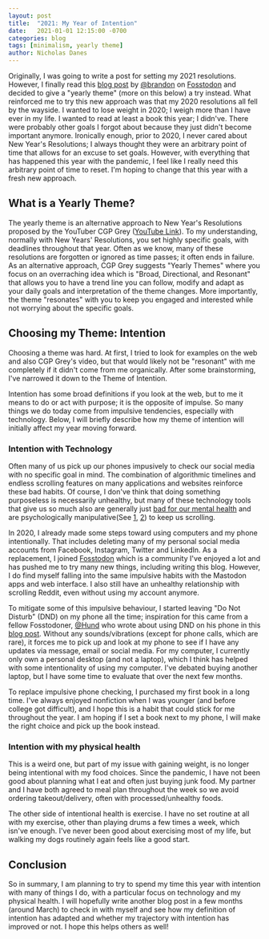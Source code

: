 ```yaml
---
layout: post
title:  "2021: My Year of Intention"
date:   2021-01-01 12:15:00 -0700
categories: blog
tags: [minimalism, yearly theme]
author: Nicholas Danes
---
```


Originally, I was going to write a post for setting my 2021 resolutions. However, I finally read this [blog post](https://bnolet.me/posts/2020/12/2021-yearly-theme/) by [@brandon](https://fosstodon.org/web/statuses/105477803950468642) on [Fosstodon](https://fosstodon.org/about/more) and decided to give a "yearly theme" (more on this below) a try instead. What reinforced me to try this new approach was that my 2020 resolutions all fell by the wayside. I wanted to lose weight in 2020; I weigh more than I have ever in my life. I wanted to read at least a book this year; I didn've. There were probably other goals I forgot about because they just didn't become important anymore. Ironically enough, prior to 2020, I never cared about New Year's Resolutions; I always thought they were an arbitrary point of time that allows for an excuse to set goals. However, with everything that has happened this year with the pandemic, I feel like I really need this arbitrary point of time to reset. I'm hoping to change that this year with a fresh new approach.

## What is a Yearly Theme?

The yearly theme is an alternative approach to New Year's Resolutions proposed by the YouTuber CGP Grey ([YouTube Link](https://www.youtube.com/watch?v=NVGuFdX5guE)). To my understanding, normally with New Years' Resolutions, you set highly specific goals, with deadlines throughout that year. Often as we know, many of these resolutions are forgotten or ignored as time passes; it often ends in failure. As an alternative approach, CGP Grey suggests "Yearly Themes" where you focus on an overraching idea which is "Broad, Directional, and Resonant" that allows you to have a trend line you can follow, modify and adapt as your daily goals and interpretation of the theme changes. More importantly, the theme "resonates" with you to keep you engaged and interested while not worrying about the specific goals.

## Choosing my Theme: Intention

Choosing a theme was hard. At first, I tried to look for examples on the web and also CGP Grey's video, but that would likely not be "resonant" with me completely if it didn't come from me organically. After some brainstorming, I've narrowed it down to the Theme of Intention.

Intention has some broad definitions if you look at the web, but to me it means to do or act with purpose; it is the opposite of impulse. So many things we do today come from impulsive tendencies, especially with technology. Below, I will briefly describe how my theme of intention will initially affect my year moving  forward.

### Intention with Technology
Often many of us pick up our phones impusively to check our social media with no specific goal in mind. The combination of algorithmic timelines and endless scrolling features on many applications and websites reinforce these bad habits. Of course, I don've think that doing something purposeless is necessarily unhealthy, but many of these technology tools that give us so much also are generally just [bad for our mental health](https://www.psychologytoday.com/us/blog/talking-about-men/202002/social-media-and-mental-health-time-digital-detox) and are psychologically manipulative(See [1](https://www.theguardian.com/technology/2018/sep/17/instagram-is-supposed-to-be-friendly-so-why-is-it-making-people-so-miserable), [2](https://www.fastcompany.com/3068556/reminder-you-can-manipulate-algorithms-too)) to keep us scrolling.

In 2020, I already made some steps toward using computers and my phone intentionally. That includes deleting many of my personal social media accounts from Facebook, Instagram, Twitter and LinkedIn. As a replacement, I joined [Fosstodon](https://fosstodon.org) which is a community I've enjoyed a lot and has pushed me to try many new things, including writing this blog. However, I do find myself falling into the same impulsive habits with the Mastodon apps and web interface. I also still have an unhealthy relationship with scrolling Reddit, even without using my account anymore. 

To mitigate some of this impulsive behaviour, I started leaving "Do Not Disturb" (DND) on my phone all the time; inspiration for this came from a fellow Fosstodoner, [@Hund](https://fosstodon.org/@hund) who wrote about using DND on his phone in this [blog post](https://hunden.linuxkompis.se/2020/12/29/i-have-no-sound-or-vibration-on-my-phone-and-its-great.html). Without any sounds/vibrations (except for phone calls, which are rare), it forces me to pick up and look at my phone to see if I have any updates via message, email or social media. For my computer, I currently only own a personal desktop (and not a laptop), which I think has helped with some intentionality of using my computer. I've debated buying another laptop, but I have some time to evaluate that over the next few months.

To replace impulsive phone checking, I purchased my first book in a long time. I've always enjoyed nonfiction when I was younger (and before college got difficult), and I hope this is a habit that could stick for me throughout the year. I am hoping if I set a book next to my phone, I will make the right choice and pick up the book instead.  

### Intention with my physical health

This is a weird one, but part of my issue with gaining weight, is no longer being intentional with my food choices. Since the pandemic, I have not been good about planning what I eat and often just buying junk food.  My partner and I have both agreed to meal plan throughout the week so we avoid ordering takeout/delivery, often with processed/unhealthy foods.

The other side of intentional health is exercise. I have no set routine at all with my exercise, other than playing drums a few times a week, which isn've enough.  I've never been good about exercising most of my life, but walking my dogs routinely again feels like a good start.


## Conclusion

So in summary, I am planning to try to spend my time this year with intention with many of things I do, with a particular focus on technology and my physical health. I will hopefully write another blog post in a few months (around March) to check in with myself and see how my definition of intention has adapted and whether my trajectory with intention has improved or not. I hope this helps others as well!

